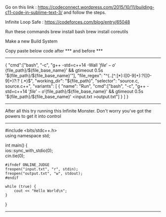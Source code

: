 Go on this link : https://codeconnect.wordpress.com/2015/10/11/building-c11-code-in-sublime-text-3/
and follow the steps.

Infinite Loop Safe : https://codeforces.com/blog/entry/65048

Run these commands
brew install bash
brew install coreutils


Make a new Build System 

Copy paste below code after *** and before ***

***********************

{
 "cmd":["bash", "-c", "g++ -std=c++14 -Wall '${file}' -o '${file_path}/${file_base_name}' && gtimeout 0.5s '${file_path}/${file_base_name}'"],
 "file_regex": "^(..[^:]*):([0-9]+):?([0-9]+)?:? (.*)$",
 "working_dir": "${file_path}",
 "selector": "source.c, source.c++",
 "variants":
 [
   {
     "name": "Run",
     "cmd":["bash", "-c", "g++ -std=c++14 '${file}' -o '${file_path}/${file_base_name}' && gtimeout 0.5s '${file_path}/${file_base_name}' <input.txt >output.txt"]
   }
 ]
}

***********************

After all this try running this Infinite Monster. Don't worry you've got the powers to get it into control

***********************

#include <bits/stdc++.h>   
using namespace std;   

int main() {   
    ios::sync_with_stdio(0);   
    cin.tie(0);   
   
    #ifndef ONLINE_JUDGE   
    freopen("input.txt", "r", stdin);   
    freopen("output.txt", "w", stdout);   
    #endif   
    
    while (true) {   
        cout << "Hello World\n";   
    }   
        
}   

***********************

